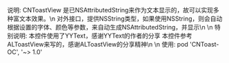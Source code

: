 说明: CNToastView 是已NSAttributedString来作为文本显示的，故可以实现多种富文本效果。\n 对外接口，提供NSString类型，如果使用NSString，则会自动根据设置的字体、颜色等参数，来自动生成NSAttributedString，并显示\n
\n
特别说明: 本控件使用了YYText，感谢YYText的作者的分享 本控件参考ALToastView来写的，感谢ALToastView的分享精神\n
\n
使用: pod 'CNToast-OC', '~> 1.0'
